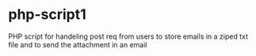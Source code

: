 # php-script1
PHP script for handeling post req from users to store emails in a ziped txt file and to send the attachment in an email
